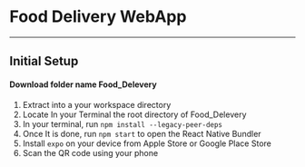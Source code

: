 # Food Delivery WebApp
---
## Initial Setup
#### Download folder name Food_Delevery 
1. Extract into a your workspace directory
2. Locate In your Terminal the root directory of Food_Delevery
3. In your terminal, run `npm install --legacy-peer-deps`
4. Once It is done, run `npm start` to open the React Native Bundler
5. Install `expo` on your device from Apple Store or Google Place Store
6. Scan the QR code using your phone

